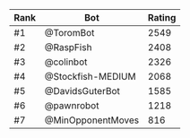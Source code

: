 Rank|Bot|Rating
---|---|---
#1|@ToromBot|2549
#2|@RaspFish|2408
#3|@colinbot|2326
#4|@Stockfish-MEDIUM|2068
#5|@DavidsGuterBot|1585
#6|@pawnrobot|1218
#7|@MinOpponentMoves|816
